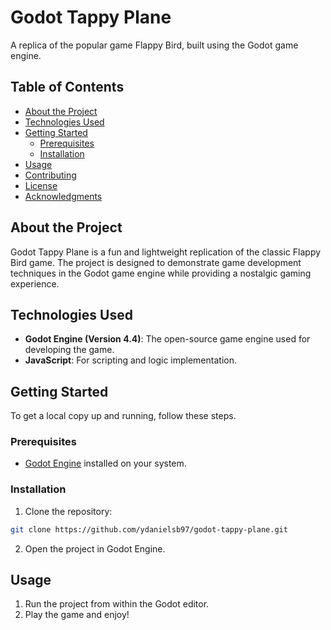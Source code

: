# Godot Tappy Plane

A replica of the popular game Flappy Bird, built using the Godot game engine.

## Table of Contents

- [About the Project](#about-the-project)
- [Technologies Used](#technologies-used)
- [Getting Started](#getting-started)
  - [Prerequisites](#prerequisites)
  - [Installation](#installation)
- [Usage](#usage)
- [Contributing](#contributing)
- [License](#license)
- [Acknowledgments](#acknowledgments)

## About the Project

Godot Tappy Plane is a fun and lightweight replication of the classic Flappy Bird game. The project is designed to demonstrate game development techniques in the Godot game engine while providing a nostalgic gaming experience.

## Technologies Used

- **Godot Engine (Version 4.4)**: The open-source game engine used for developing the game.
- **JavaScript**: For scripting and logic implementation.

## Getting Started

To get a local copy up and running, follow these steps.

### Prerequisites

- [Godot Engine](https://godotengine.org/download) installed on your system.

### Installation

1. Clone the repository:
```bash
git clone https://github.com/ydanielsb97/godot-tappy-plane.git
```
2. Open the project in Godot Engine.

## Usage

1. Run the project from within the Godot editor.
2. Play the game and enjoy!
